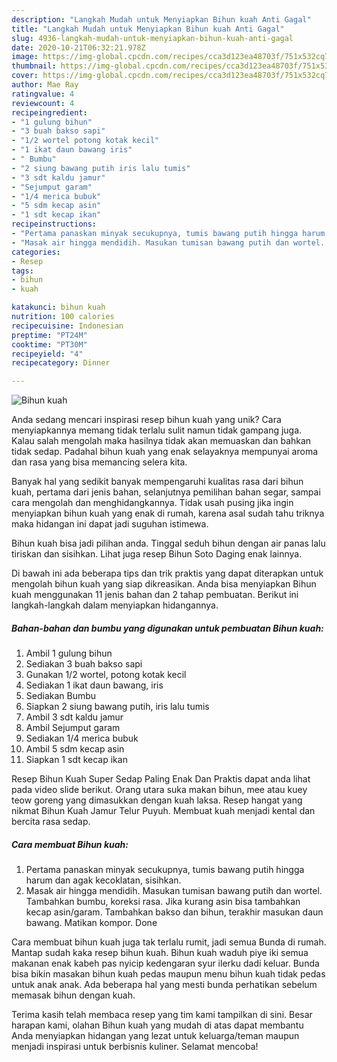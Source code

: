 ```yaml
---
description: "Langkah Mudah untuk Menyiapkan Bihun kuah Anti Gagal"
title: "Langkah Mudah untuk Menyiapkan Bihun kuah Anti Gagal"
slug: 4936-langkah-mudah-untuk-menyiapkan-bihun-kuah-anti-gagal
date: 2020-10-21T06:32:21.978Z
image: https://img-global.cpcdn.com/recipes/cca3d123ea48703f/751x532cq70/bihun-kuah-foto-resep-utama.jpg
thumbnail: https://img-global.cpcdn.com/recipes/cca3d123ea48703f/751x532cq70/bihun-kuah-foto-resep-utama.jpg
cover: https://img-global.cpcdn.com/recipes/cca3d123ea48703f/751x532cq70/bihun-kuah-foto-resep-utama.jpg
author: Mae Ray
ratingvalue: 4
reviewcount: 4
recipeingredient:
- "1 gulung bihun"
- "3 buah bakso sapi"
- "1/2 wortel potong kotak kecil"
- "1 ikat daun bawang iris"
- " Bumbu"
- "2 siung bawang putih iris lalu tumis"
- "3 sdt kaldu jamur"
- "Sejumput garam"
- "1/4 merica bubuk"
- "5 sdm kecap asin"
- "1 sdt kecap ikan"
recipeinstructions:
- "Pertama panaskan minyak secukupnya, tumis bawang putih hingga harum dan agak kecoklatan, sisihkan."
- "Masak air hingga mendidih. Masukan tumisan bawang putih dan wortel. Tambahkan bumbu, koreksi rasa. Jika kurang asin bisa tambahkan kecap asin/garam. Tambahkan bakso dan bihun, terakhir masukan daun bawang. Matikan kompor. Done"
categories:
- Resep
tags:
- bihun
- kuah

katakunci: bihun kuah 
nutrition: 100 calories
recipecuisine: Indonesian
preptime: "PT24M"
cooktime: "PT30M"
recipeyield: "4"
recipecategory: Dinner

---
```



![Bihun kuah](https://img-global.cpcdn.com/recipes/cca3d123ea48703f/751x532cq70/bihun-kuah-foto-resep-utama.jpg)

Anda sedang mencari inspirasi resep bihun kuah yang unik? Cara menyiapkannya memang tidak terlalu sulit namun tidak gampang juga. Kalau salah mengolah maka hasilnya tidak akan memuaskan dan bahkan tidak sedap. Padahal bihun kuah yang enak selayaknya mempunyai aroma dan rasa yang bisa memancing selera kita.

Banyak hal yang sedikit banyak mempengaruhi kualitas rasa dari bihun kuah, pertama dari jenis bahan, selanjutnya pemilihan bahan segar, sampai cara mengolah dan menghidangkannya. Tidak usah pusing jika ingin menyiapkan bihun kuah yang enak di rumah, karena asal sudah tahu triknya maka hidangan ini dapat jadi suguhan istimewa.

Bihun kuah bisa jadi pilihan anda. Tinggal seduh bihun dengan air panas lalu tiriskan dan sisihkan. Lihat juga resep Bihun Soto Daging enak lainnya.


Di bawah ini ada beberapa tips dan trik praktis yang dapat diterapkan untuk mengolah bihun kuah yang siap dikreasikan. Anda bisa menyiapkan Bihun kuah menggunakan 11 jenis bahan dan 2 tahap pembuatan. Berikut ini langkah-langkah dalam menyiapkan hidangannya.

<!--inarticleads1-->

##### Bahan-bahan dan bumbu yang digunakan untuk pembuatan Bihun kuah:

1. Ambil 1 gulung bihun
1. Sediakan 3 buah bakso sapi
1. Gunakan 1/2 wortel, potong kotak kecil
1. Sediakan 1 ikat daun bawang, iris
1. Sediakan  Bumbu
1. Siapkan 2 siung bawang putih, iris lalu tumis
1. Ambil 3 sdt kaldu jamur
1. Ambil Sejumput garam
1. Sediakan 1/4 merica bubuk
1. Ambil 5 sdm kecap asin
1. Siapkan 1 sdt kecap ikan


Resep Bihun Kuah Super Sedap Paling Enak Dan Praktis dapat anda lihat pada video slide berikut. Orang utara suka makan bihun, mee atau kuey teow goreng yang dimasukkan dengan kuah laksa. Resep hangat yang nikmat Bihun Kuah Jamur Telur Puyuh. Membuat kuah menjadi kental dan bercita rasa sedap. 

<!--inarticleads2-->

##### Cara membuat Bihun kuah:

1. Pertama panaskan minyak secukupnya, tumis bawang putih hingga harum dan agak kecoklatan, sisihkan.
1. Masak air hingga mendidih. Masukan tumisan bawang putih dan wortel. Tambahkan bumbu, koreksi rasa. Jika kurang asin bisa tambahkan kecap asin/garam. Tambahkan bakso dan bihun, terakhir masukan daun bawang. Matikan kompor. Done


Cara membuat bihun kuah juga tak terlalu rumit, jadi semua Bunda di rumah. Mantap sudah kaka resep bihun kuah. Bihun kuah waduh piye iki semua makanan enak kabeh pas nyicip kedengaran syur ilerku dadi keluar. Bunda bisa bikin masakan bihun kuah pedas maupun menu bihun kuah tidak pedas untuk anak anak. Ada beberapa hal yang mesti bunda perhatikan sebelum memasak bihun dengan kuah. 

Terima kasih telah membaca resep yang tim kami tampilkan di sini. Besar harapan kami, olahan Bihun kuah yang mudah di atas dapat membantu Anda menyiapkan hidangan yang lezat untuk keluarga/teman maupun menjadi inspirasi untuk berbisnis kuliner. Selamat mencoba!
